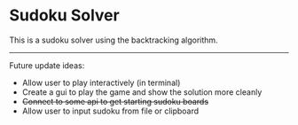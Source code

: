 # Sudoku Solver 

This is a sudoku solver using the backtracking algorithm.

___

Future update ideas:
* Allow user to play interactively (in terminal)
* Create a gui to play the game and show the solution more cleanly
* ~~Connect to some api to get starting sudoku boards~~
* Allow user to input sudoku from file or clipboard